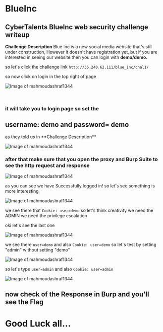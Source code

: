 # BlueInc
## CyberTalents BlueInc web security challenge writeup

**Challenge Description**
Blue Inc is a new social media website that's still under construction, However it doesn't have registration yet, but if you are interested in seeing our website then you can login with **demo/demo.**

so let's click the challenge link ` http://35.240.62.111/blue_inc/chal1/ `

so now click on login in the top right of page 

![Image of mahmoudashraf1344](https://github.com/mahmoudashraf1344/BlueInc.md/blob/main/login.png)

<br/>
<h3>it will take you to login page so set the <h2>username: demo and password= demo</h2> as they told us in **Challenge Description**</h3>
<br/>

![Image of mahmoudashraf1344](https://github.com/mahmoudashraf1344/BlueInc.md/blob/main/login1.png)

<h3>after that make sure that you open the proxy and Burp Suite to see the http request and response</h3>

![Image of mahmoudashraf1344](https://github.com/mahmoudashraf1344/BlueInc.md/blob/main/test.png)

as you can see we have Successfully logged in! so let's see something is more interesting

![Image of mahmoudashraf1344](https://github.com/mahmoudashraf1344/BlueInc.md/blob/main/test2.png)

we see there that `Cookie: user=demo` so let's think creativity we need the ADMIN we need the privilege escalation

oki let's see the last one

![Image of mahmoudashraf1344](https://github.com/mahmoudashraf1344/BlueInc.md/blob/main/test2.png)
 
we see there `user=demo` and also `Cookie: user=demo` so let's test by setting "admin" without setting "demo"
 
![Image of mahmoudashraf1344](https://github.com/mahmoudashraf1344/BlueInc.md/blob/main/test3.png)
 
so let's type `user=admin` and also `Cookie: user=admin`
 
![Image of mahmoudashraf1344](https://github.com/mahmoudashraf1344/BlueInc.md/blob/main/test4.png)

<h2>now check of the Response in Burp and you'll see the Flag<h2>
<h1>Good Luck all...<h1>
